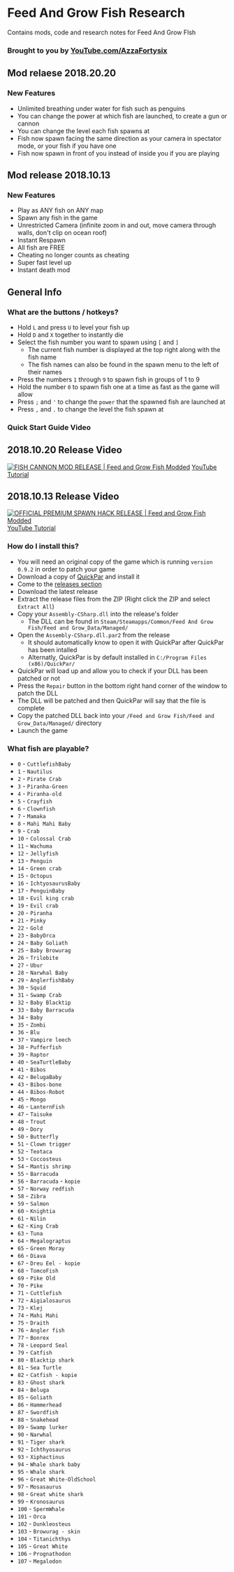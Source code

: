 # Feed And Grow Fish Research
Contains mods, code and research notes for Feed And Grow FIsh

### Brought to you by [YouTube.com/AzzaFortysix](https://youtube.com/AzzaFortysix)

## Mod relaese 2018.20.20

### New Features
 - Unlimited breathing under water for fish such as penguins
 - You can change the power at which fish are launched, to create a gun or cannon
 - You can change the level each fish spawns at
 - Fish now spawn facing the same direction as your camera in spectator mode, or your fish if you have one
 - Fish now spawn in front of you instead of inside you if you are playing

## Mod release 2018.10.13

### New Features
 - Play as ANY fish on ANY map
 - Spawn any fish in the game
 - Unrestricted Camera (infinite zoom in and out, move camera through walls, don't clip on ocean roof)
 - Instant Respawn
 - All fish are FREE
 - Cheating no longer counts as cheating
 - Super fast level up
 - Instant death mod

## General Info

### What are the buttons / hotkeys?
 - Hold `L` and press `U` to level your fish up
 - Hold `D` and `X` together to instantly die
 - Select the fish number you want to spawn using `[` and `]`
   - The current fish number is displayed at the top right along with the fish name
   - The fish names can also be found in the spawn menu to the left of their names
 - Press the numbers `1` through `9` to spawn fish in groups of 1 to 9
 - Hold the number `0` to spawn fish one at a time as fast as the game will allow
 - Press `;` and `'` to change the `power` that the spawned fish are launched at
 - Press `,` and `.` to change the level the fish spawn at

### Quick Start Guide Video

## 2018.10.20 Release Video

[![FISH CANNON MOD RELEASE | Feed and Grow Fish Modded](https://i.imgur.com/1mgDHKP.jpg)](https://youtu.be/SVq3RLJPaoo "FISH CANNON MOD RELEASE | Feed and Grow Fish Modded")
[YouTube Tutorial](https://youtu.be/SVq3RLJPaoo)

## 2018.10.13 Release Video

[![OFFICIAL PREMIUM SPAWN HACK RELEASE | Feed and Grow Fish Modded](https://i.imgur.com/WIuHjEA.jpg)](https://youtu.be/UPIQ7WAA1gc "OFFICIAL PREMIUM SPAWN HACK RELEASE | Feed and Grow Fish Modded")
[YouTube Tutorial](https://youtu.be/UPIQ7WAA1gc)

### How do I install this?
 - You will need an original copy of the game which is running `version 0.9.2` in order to patch your game
 - Download a copy of [QuickPar](http://www.quickpar.org.uk/Download.htm) and install it
 - Come to the [releases section](https://github.com/ash47/FeedAndGrowFishResearch/releases)
 - Download the latest release
 - Extract the release files from the ZIP (Right click the ZIP and select `Extract All`)
 - Copy your `Assembly-CSharp.dll` into the release's folder
   - The DLL can be found in `Steam/Steamapps/Common/Feed And Grow Fish/Feed and Grow_Data/Managed/`
 - Open the `Assembly-CSharp.dll.par2` from the release
   - It should automatically know to open it with QuickPar after QuickPar has been intalled
   - Alternatly, QuickPar is by default installed in `C:/Program Files (x86)/QuickPar/`
 - QuickPar will load up and allow you to check if your DLL has been patched or not
 - Press the `Repair` button in the bottom right hand corner of the window to patch the DLL
 - The DLL will be patched and then QuickPar will say that the file is complete
 - Copy the patched DLL back into your `/Feed and Grow Fish/Feed and Grow_Data/Managed/` directory
 - Launch the game

### What fish are playable?
 - `0` - `CuttlefishBaby`
 - `1` - `Nautilus`
 - `2` - `Pirate Crab`
 - `3` - `Piranha-Green`
 - `4` - `Piranha-old`
 - `5` - `Crayfish`
 - `6` - `Clownfish`
 - `7` - `Mamaka`
 - `8` - `Mahi Mahi Baby`
 - `9` - `Crab`
 - `10` - `Colossal Crab`
 - `11` - `Wachuma`
 - `12` - `Jellyfish`
 - `13` - `Penguin`
 - `14` - `Green crab`
 - `15` - `Octopus`
 - `16` - `IchtyosaurusBaby`
 - `17` - `PenguinBaby`
 - `18` - `Evil king crab`
 - `19` - `Evil crab`
 - `20` - `Piranha`
 - `21` - `Pinky`
 - `22` - `Gold`
 - `23` - `BabyOrca`
 - `24` - `Baby Goliath`
 - `25` - `Baby Browurag`
 - `26` - `Trilobite`
 - `27` - `Ubur`
 - `28` - `Narwhal Baby`
 - `29` - `AnglerfishBaby`
 - `30` - `Squid`
 - `31` - `Swamp Crab`
 - `32` - `Baby Blacktip`
 - `33` - `Baby Barracuda`
 - `34` - `Baby`
 - `35` - `Zombi`
 - `36` - `Blu`
 - `37` - `Vampire leech`
 - `38` - `Pufferfish`
 - `39` - `Raptor`
 - `40` - `SeaTurtleBaby`
 - `41` - `Bibos`
 - `42` - `BelugaBaby`
 - `43` - `Bibos-bone`
 - `44` - `Bibos-Robot`
 - `45` - `Mongo`
 - `46` - `LanternFish`
 - `47` - `Taisuke`
 - `48` - `Trout`
 - `49` - `Dory`
 - `50` - `Butterfly`
 - `51` - `Clown trigger`
 - `52` - `Teotaca`
 - `53` - `Coccosteus`
 - `54` - `Mantis shrimp`
 - `55` - `Barracuda`
 - `56` - `Barracuda` - `kopie`
 - `57` - `Norway redfish`
 - `58` - `Zibra`
 - `59` - `Salmon`
 - `60` - `Knightia`
 - `61` - `Nilin`
 - `62` - `King Crab`
 - `63` - `Tuna`
 - `64` - `Megalograptus`
 - `65` - `Green Moray`
 - `66` - `Diava`
 - `67` - `Dreu Eel - kopie`
 - `68` - `TomcoFish`
 - `69` - `Pike Old`
 - `70` - `Pike`
 - `71` - `Cuttlefish`
 - `72` - `Aigialosaurus`
 - `73` - `Klej`
 - `74` - `Mahi Mahi`
 - `75` - `Draith`
 - `76` - `Angler fish`
 - `77` - `Bonrex`
 - `78` - `Leopard Seal`
 - `79` - `Catfish`
 - `80` - `Blacktip shark`
 - `81` - `Sea Turtle`
 - `82` - `Catfish - kopie`
 - `83` - `Ghost shark`
 - `84` - `Beluga`
 - `85` - `Goliath`
 - `86` - `Hammerhead`
 - `87` - `Swordfish`
 - `88` - `Snakehead`
 - `89` - `Swamp lurker`
 - `90` - `Narwhal`
 - `91` - `Tiger shark`
 - `92` - `Ichthyosaurus`
 - `93` - `Xiphactinus`
 - `94` - `Whale shark baby`
 - `95` - `Whale shark`
 - `96` - `Great White-OldSchool`
 - `97` - `Mosasaurus`
 - `98` - `Great white shark`
 - `99` - `Kronosaurus`
 - `100` - `SpermWhale`
 - `101` - `Orca`
 - `102` - `Dunkleosteus`
 - `103` - `Browurag - skin`
 - `104` - `Titanichthys`
 - `105` - `Great White`
 - `106` - `Prognathodon`
 - `107` - `Megalodon`